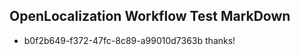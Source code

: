 ## OpenLocalization Workflow Test MarkDown
* b0f2b649-f372-47fc-8c89-a99010d7363b thanks!

<!--HONumber=Sep16_HO1-->


